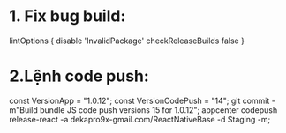 # 1. Fix bug build:
   lintOptions {
   disable 'InvalidPackage'
   checkReleaseBuilds false
   }
# 2.Lệnh code push:
const VersionApp = "1.0.12";
const VersionCodePush = "14";
git commit -m"Build bundle JS code push versions 15 for 1.0.12";
appcenter codepush release-react -a dekapro9x-gmail.com/ReactNativeBase -d Staging -m;
